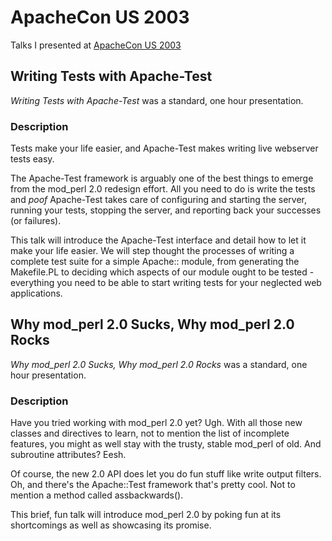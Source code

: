 # ApacheCon US 2003

Talks I presented at [ApacheCon US 2003](http://www.apachecon.com/2003/US/html/sessions.html)

## Writing Tests with Apache-Test

*Writing Tests with Apache-Test* was a standard, one hour presentation.

### Description

Tests make your life easier, and Apache-Test makes writing live webserver tests easy.

The Apache-Test framework is arguably one of the best things to emerge from the mod_perl 2.0 redesign effort.  All you need to do is write the tests and *poof* Apache-Test takes care of configuring and starting the server, running your tests, stopping the server, and reporting back your successes (or failures).

This talk will introduce the Apache-Test interface and detail how to let it make your life easier.  We will step thought the processes of writing a complete test suite for a simple Apache:: module, from generating the Makefile.PL to deciding which aspects of our module ought to be tested - everything you need to be able to start writing tests for your neglected web applications.

## Why mod_perl 2.0 Sucks, Why mod_perl 2.0 Rocks

*Why mod_perl 2.0 Sucks, Why mod_perl 2.0 Rocks* was a standard, one hour presentation.

### Description

Have you tried working with mod_perl 2.0 yet?  Ugh.  With all those new classes and directives to learn, not to mention the list of incomplete features, you might as well stay with the trusty, stable mod_perl of old.  And subroutine attributes?  Eesh.  

Of course, the new 2.0 API does let you do fun stuff like write output filters.  Oh, and there's the Apache::Test framework that's pretty cool.  Not to mention a method called assbackwards().

This brief, fun talk will introduce mod_perl 2.0 by poking fun at its shortcomings as well as showcasing its promise.
